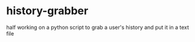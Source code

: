 # history-grabber
half working on a python script to grab a user's history and put it in a text file
